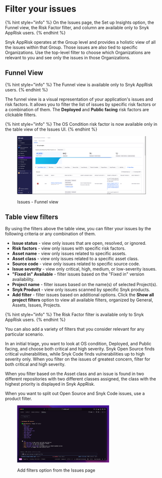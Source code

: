 # Filter your issues

{% hint style="info" %}
On the Issues page, the Set up Insights option, the Funnel view, the Risk Factor filter, and column are available only to Snyk AppRisk users.
{% endhint %}

Snyk AppRisk operates at the Group level and provides a holistic view of all the issues within that Group. Those issues are also tied to specific Organizations. Use the top-level filter to choose which Organizations are relevant to you and see only the issues in those Organizations.

## Funnel View

{% hint style="info" %}
The Funnel view is available only to Snyk AppRisk users.
{% endhint %}

The funnel view is a visual representation of your application's issues and risk factors. It allows you to filter the list of issues by specific risk factors or a combination of them. The **Deployed** and **Public facing** risk factors are clickable filters.

{% hint style="info" %}
The OS Condition risk factor is now available only in the table view of the Issues UI.
{% endhint %}

<figure><img src="../../../.gitbook/assets/image (654).png" alt=""><figcaption><p>Issues - Funnel view</p></figcaption></figure>

## Table view filters

By using the filters above the table view, you can filter your issues by the following criteria or any combination of them.

* **Issue status** - view only issues that are open, resolved, or ignored.
* **Risk factors** - view only issues with specific risk factors.
* **Asset name** - view only issues related to specific assets.
* **Asset class** - view only issues related to a specific asset class.
* **Source code** - view only issues related to specific source code.
* **Issue severity** - view only critical, high, medium, or low-severity issues.
* **"Fixed in" Available** - filter issues based on the "Fixed in" version availability.
* **Project name** - filter issues based on the name(s) of selected Project(s).
* **Snyk Product** - view only issues scanned by specific Snyk products.
* **Add filter** - filter issues based on additional options. Click the **Show all project filters** option to view all available filters, organized by General, Assets, Issues, Projects.

{% hint style="info" %}
The Risk Factor filter is available only to Snyk AppRisk users.
{% endhint %}

You can also add a variety of filters that you consider relevant for any particular scenario.

In an initial triage, you want to look at OS condition, Deployed, and Public facing, and choose both critical and high severity. Snyk Open Source finds critical vulnerabilities, while Snyk Code finds vulnerabilities up to high severity only. When you filter on the issues of greatest concern, filter for both critical and high severity.

When you filter based on the Asset class and an issue is found in two different repositories with two different classes assigned, the class with the highest priority is displayed in Snyk AppRisk.

When you want to split out Open Source and Snyk Code issues, use a product filter.

<div align="left"><figure><img src="../../../.gitbook/assets/image (452).png" alt="Add filters option from the Issues page" width="303"><figcaption><p>Add filters option from the Issues page</p></figcaption></figure></div>
